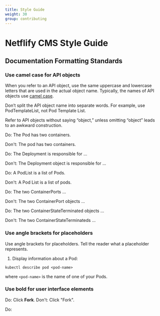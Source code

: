 ```yaml
---
title: Style Guide
weight: 30
group: contributing
---
```


# Netflify CMS Style Guide

## Documentation Formatting Standards

### Use camel case for API objects

When you refer to an API object, use the same uppercase and lowercase letters that are used in the actual object name. Typically, the names of API objects use [camel case](https://en.wikipedia.org/wiki/Camel_case).

Don’t split the API object name into separate words. For example, use PodTemplateList, not Pod Template List.

Refer to API objects without saying “object,” unless omitting “object” leads to an awkward construction.

Do: The Pod has two containers.

Don't: The pod has two containers.


Do: The Deployment is responsible for ...	

Don't: The Deployment object is responsible for ...


Do: A PodList is a list of Pods.

Don't: A Pod List is a list of pods.


Do: The two ContainerPorts ...

Don't: The two ContainerPort objects ...


Do: The two ContainerStateTerminated objects ...

Don't: The two ContainerStateTerminateds ...

### Use angle brackets for placeholders

Use angle brackets for placeholders. Tell the reader what a placeholder represents.

1. Display information about a Pod:

``` 
kubectl describe pod <pod-name>
```

where ```<pod-name>``` is the name of one of your Pods.

### Use bold for user interface elements

Do: Click **Fork**.
Don't: Click "Fork".

Do:
